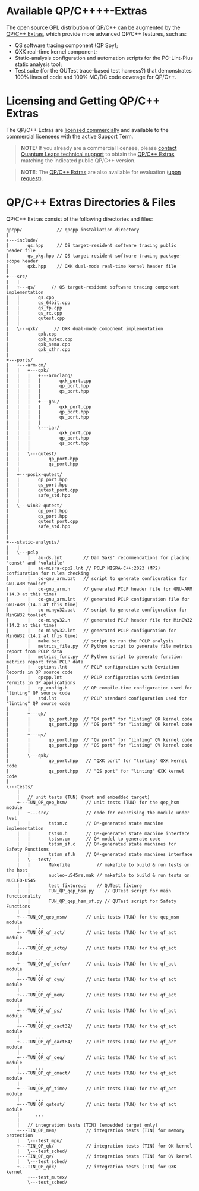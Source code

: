 # Available QP/C++++-Extras
The open source GPL distribution of QP/C++ can be augmented by the
[QP/C++ Extras][Extras], which provide more advanced QP/C++ features, such as:

- QS software tracing component (QP Spy);
- QXK real-time kernel component;
- Static-analysis configuration and automation scripts for the PC-Lint-Plus static analysis tool;
- Test suite (for the QUTest trace-based test harness?) that demonstrates
  100% lines of code and 100% MC/DC code coverage for QP/C++.

# Licensing and Getting QP/C++ Extras
The QP/C++ Extras are [licensed commercially][Lic] and available to the commercial
licensees with the active Support Term.

> **NOTE:**
If you already are a commercial licensee, please [contact Quantum Leaps technical support][Sup]
to obtain the [QP/C++ Extras][Extras] matching the indicated public QP/C++ version.

> **NOTE:**
The [QP/C++ Extras][Extras] are also available for evaluation ([upon request][Req]).

# QP/C++ Extras Directories & Files
QP/C++ Extras consist of the following directories and files:

```
qpcpp/             // qpcpp installation directory
|
+---include/
|       qs.hpp     // QS target-resident software tracing public header file
|       qs_pkg.hpp // QS target-resident software tracing package-scope header
|       qxk.hpp    // QXK dual-mode real-time kernel header file
|
+---src/
|   |
|   +---qs/      // QS target-resident software tracing component implementation
|   |       qs.cpp
|   |       qs_64bit.cpp
|   |       qs_fp.cpp
|   |       qs_rx.cpp
|   |       qutest.cpp
|   |
|   \---qxk/      // QXK dual-mode component implementation
|           qxk.cpp
|           qxk_mutex.cpp
|           qxk_sema.cpp
|           qxk_xthr.cpp
|
+---ports/
|   +---arm-cm/
|   |   +---qxk/
|   |   |   +---armclang/
|   |   |   |       qxk_port.cpp
|   |   |   |       qp_port.hpp
|   |   |   |       qs_port.hpp
|   |   |   |
|   |   |   +---gnu/
|   |   |   |       qxk_port.cpp
|   |   |   |       qp_port.hpp
|   |   |   |       qs_port.hpp
|   |   |   |
|   |   |   \---iar/
|   |   |           qxk_port.cpp
|   |   |           qp_port.hpp
|   |   |           qs_port.hpp
|   |   |
|   |   \---qutest/
|   |           qp_port.hpp
|   |           qs_port.hpp
|   |
|   +---posix-qutest/
|   |       qp_port.hpp
|   |       qs_port.hpp
|   |       qutest_port.cpp
|   |       safe_std.hpp
|   |
|   \---win32-qutest/
|           qp_port.hpp
|           qs_port.hpp
|           qutest_port.cpp
|           safe_std.hpp
|
|
+---static-analysis/
|   |
|   \---pclp
|       |   au-ds.lnt        // Dan Saks' recommendations for placing 'const' and 'volatile'
|       |   au-misra-cpp2.lnt // PCLP MISRA-C++:2023 (MP2) confiuration for rules checking
|       |   co-gnu_arm.bat   // script to generate configuration for GNU-ARM toolset
|       |   co-gnu_arm.h     // generated PCLP header file for GNU-ARM (14.3 at this time)
|       |   co-gnu_arm.lnt   // generated PCLP configuration file for GNU-ARM (14.3 at this time)
|       |   co-mingw32.bat   // script to generate configuration for MinGW32 toolset
|       |   co-mingw32.h     // generated PCLP header file for MinGW32 (14.2 at this time)
|       |   co-mingw32.lnt   // generated PCLP configuration for MinGW32 (14.2 at this time)
|       |   make.bat         // script to run the PCLP analysis
|       |   metrics_file.py  // Python script to generate file metrics report from PCLP data
|       |   metrics_func.py  // Python script to generate function metrics report from PCLP data
|       |   options.lnt      // PCLP configuration with Deviation Records in QP source code
|       |   qpcpp.lnt        // PCLP configuration with Deviation Permits in QP applications
|       |   qp_config.h      // QP compile-time configuration used for "linting" QP source code
|       |   std.lnt          // PCLP standard configuration used for "linting" QP source code
|       |
|       +---qk/
|       |       qp_port.hpp  // "QK port" for "linting" QK kernel code
|       |       qs_port.hpp  // "QS port" for "linting" QK kernel code
|       |
|       +---qv/
|       |       qp_port.hpp  // "QV port" for "linting" QV kernel code
|       |       qs_port.hpp  // "QS port" for "linting" QV kernel code
|       |
|       \---qxk/
|               qp_port.hpp   // "QXK port" for "linting" QXK kernel code
|               qs_port.hpp   // "QS port" for "linting" QXK kernel code
|
\---tests/
    |
    |   // unit tests (TUN) (host and embedded target)
    +---TUN_QP_qep_hsm/       // unit tests (TUN) for the qep_hsm module
    |   +---src/              // code for exercising the module under test
    |   |       tstsm.c       // QM-generated state machine implementation
    |   |       tstsm.h       // QM-generated state machine interface
    |   |       tstsm.qm      // QM model to generate code
    |   |       tstsm_sf.c    // QM-generated state machines for Safety Functions
    |   |       tstsm_sf.h    // QM-generated state machines interface
    |   \---test/
    |   |       Makefile          // makefile to build & run tests on the host
    |   |       nucleo-u545re.mak // makefile to build & run tests on NUCLEO-U545
    |   |       test_fixture.c    // QUTest fixture
    |   |       TUN_QP_qep_hsm.py    // QUTest script for main functionality
    |   |       TUN_QP_qep_hsm_sf.py // QUTest script for Safety Functions
    |   |
    +---TUN_QP_qep_msm/       // unit tests (TUN) for the qep_msm module
    |      ...
    +---TUN_QP_qf_act/        // unit tests (TUN) for the qf_act module
    |      ...
    +---TUN_QP_qf_actq/       // unit tests (TUN) for the qf_act module
    |      ...
    +---TUN_QP_qf_defer/      // unit tests (TUN) for the qf_act module
    |      ...
    +---TUN_QP_qf_dyn/        // unit tests (TUN) for the qf_act module
    |      ...
    +---TUN_QP_qf_mem/        // unit tests (TUN) for the qf_act module
    |      ...
    +---TUN_QP_qf_ps/         // unit tests (TUN) for the qf_act module
    |      ...
    +---TUN_QP_qf_qact32/     // unit tests (TUN) for the qf_act module
    |      ...
    +---TUN_QP_qf_qact64/     // unit tests (TUN) for the qf_act module
    |      ...
    +---TUN_QP_qf_qeq/        // unit tests (TUN) for the qf_act module
    |      ...
    +---TUN_QP_qf_qmact/      // unit tests (TUN) for the qf_act module
    |      ...
    +---TUN_QP_qf_time/       // unit tests (TUN) for the qf_act module
    |      ...
    +---TUN_QP_qutest/        // unit tests (TUN) for the qf_act module
    |      ...
    |
    |   // integration tests (TIN) (embedded target only)
    +---TIN_QP_mem/           // integration tests (TIN) for memory protection
    |   \---test_mpu/
    +---TIN_QP_qk/            // integration tests (TIN) for QK kernel
    |   \---test_sched/
    +---TIN_QP_qv/            // integration tests (TIN) for QV kernel
    |   \---test_sched/
    +---TIN_QP_qxk/           // integration tests (TIN) for QXK kernel
        +---test_mutex/
        \---test_sched/
```

   [Extras]: <https://www.state-machine.com/qpcpp/gs_extras.html>
   [Lic]:    <https://www.state-machine.com/licensing>
   [Req]:    <https://www.state-machine.com/licensing#RequestForm>
   [Sup]:    <mailto:support@state-machine.com>

